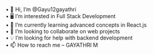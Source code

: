 • 👋 Hi, I’m @Gayu12gayathri  
• 🖥️ I’m interested in Full Stack Development  
• 🌱 I’m currently learning advanced concepts in React.js  
• 🤝 I’m looking to collaborate on web projects  
• 💡 I’m looking for help with backend development  
• 📫 How to reach me – GAYATHRI M 
